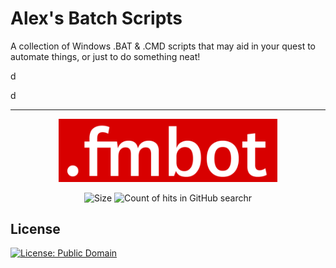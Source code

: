 # Alex's Batch Scripts
A collection of Windows .BAT &amp; .CMD scripts that may aid in your quest to automate things, or just to do something neat!

d

d

<hr />
<p align="center">
   <img src="https://raw.githubusercontent.com/Bitl/FMBot_Discord/1.1.4/fmbotlogo.png" width="350" alt=".fmbot logo">
</p>
<p align="center">
  <a><img src="https://img.shields.io/github/repo-size/alexlyee/batch-scripts?color=9cf&style=for-the-badge" alt="Size"></a>
  <a><img src="https://img.shields.io/github/search/alexlyee/batch-scripts/Batch?label=Search%20count&style=for-the-badge" alt="Count of hits in GitHub searchr"></a>
</p>



## License
[![License: Public Domain](http://i.creativecommons.org/p/zero/1.0/88x31.png)](https://creativecommons.org/publicdomain/zero/1.0/)
